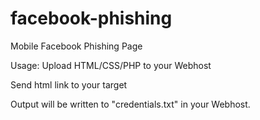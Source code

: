 # facebook-phishing
Mobile Facebook Phishing Page

Usage:
Upload HTML/CSS/PHP to your Webhost

Send html link to your target

Output will be written to "credentials.txt" in your Webhost.
